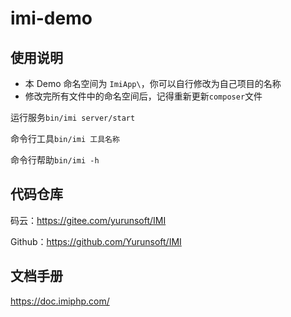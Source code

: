 # imi-demo

## 使用说明

* 本 Demo 命名空间为 `ImiApp\`，你可以自行修改为自己项目的名称
* 修改完所有文件中的命名空间后，记得重新更新`composer`文件

运行服务`bin/imi server/start`

命令行工具`bin/imi 工具名称`

命令行帮助`bin/imi -h`

## 代码仓库

码云：https://gitee.com/yurunsoft/IMI

Github：https://github.com/Yurunsoft/IMI

## 文档手册

https://doc.imiphp.com/

